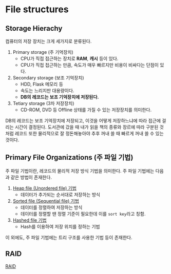 # File structures

## Storage Hierachy

컴퓨터의 저장 장치는 크게 세가지로 분류된다.

1. Primary storage (주 기억장치)
   - CPU가 직접 접근하는 장치로 **RAM**, **캐시** 등이 있다.
   - CPU가 직접 접근하는 만큼, 속도가 매우 빠르지만 비용이 비싸다는 단점이 있다.
2. Secondary storage (보조 기억장치)
   - HDD, Flask 메모리 등
   - 속도는 느리지만 대용량이다.
   - **DB의 레코드는 보조 기억장치에 저장된다.**
3. Tetiary storage (3차 저장장치)
   - CD-ROM, DVD 등 Offline 상태를 가질 수 있는 저장장치를 의미한다.

DB의 레코드는 보조 기억장치에 저장되고, 이것을 어떻게 저장하느냐에 따라 접근에 걸리는 시간이 결정된다. 도서관에 갔을 때 내가 읽을 책의 종류와 장르에 따라 구분된 것처럼 레코드 또한 물리적으로 잘 정돈해놓아야 추후 꺼내 쓸 때 빠르게 꺼내 쓸 수 있는 것이다.

## Primary File Organizations (주 파일 기법)

주 파일 기법이란, 레코드의 물리적 저장 방식 기법을 의미한다. 주 파일 기법에는 다음과 같은 방법이 존재한다.

1. [Heap file (Unordered file) 기법](./Heap%20file.md)
   - 데이터가 추가되는 순서대로 저장하는 방식
2. [Sorted file (Sequential file) 기법](./Ordered%20file.md)
   - 데이터를 정렬하여 저장하는 방식
   - 데이터를 정렬할 땐 정렬 기준이 필요한데 이를 `sort key`라고 칭함.
3. [Hashed file 기법](./Hashed%20file.md)
   - Hash를 이용하여 저장 위치를 정하는 기법

이 외에도, 주 파일 기법에는 트리 구조를 사용한 기법 등이 존재한다.

## RAID

[RAID](./Raid.md)
